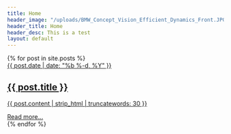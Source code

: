 ```yaml
---
title: Home
header_image: "/uploads/BMW_Concept_Vision_Efficient_Dynamics_Front.JPG"
header_title: Home
header_desc: This is a test
layout: default
---
```


<div class="home">
  {% for post in site.posts %}
  <a class="post--link" href="{{ post.url | prepend: site.baseurl }}">
    <div class="post--list">
      <time class="post--meta">{{ post.date | date: "%b %-d, %Y" }}</time>
      <h2 class="post--title">
        {{ post.title }}
      </h2>
      <p>{{ post.content | strip_html | truncatewords: 30 }}</p>
      <span class="post--meta">
        Read more...
      </span>
    </div>
  </a>
  {% endfor %}
</div>
